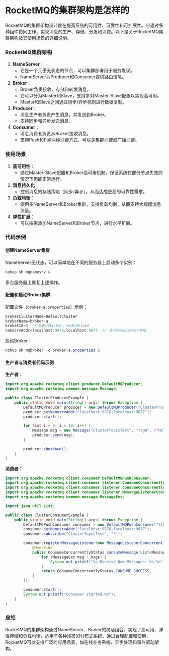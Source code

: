 # RocketMQ的集群架构是怎样的

RocketMQ的集群架构设计旨在提高系统的可用性、可靠性和可扩展性。它通过多种组件协同工作，实现消息的生产、存储、分发和消费。以下是关于RocketMQ集群架构及其使用场景的详细说明。

### RocketMQ集群架构

1. **NameServer**：
    - 它是一个几乎无状态的节点，可以集群部署用于服务发现。
    - NameServer为Producer和Consumer提供路由信息。
2. **Broker**：
    - Broker负责接收、存储和转发消息。
    - 它可以分为Master和Slave，支持多对Master-Slave配置以实现高可用。
    - Master和Slave之间通过同步/异步机制进行数据复制。
3. **Producer**：
    - 消息生产者负责产生消息，并发送到Broker。
    - 支持同步和异步发送消息。
4. **Consumer**：
    - 消息消费者负责从Broker接收消息。
    - 支持Push和Pull两种消费方式，可以是集群消费或广播消费。

### 使用场景

1. **高可用性**：
    - 通过Master-Slave配置和Broker高可用机制，保证系统在部分节点失效的情况下仍能正常运行。
2. **消息持久化**：
    - 控制消息的存储策略（同步/异步），从而达成更高的可靠性需求。
3. **负载均衡**：
    - 使用多NameServer和Broker集群，支持负载均衡，从而支持大规模消息流量。
4. **弹性扩展**：
    - 可以按需添加NameServer和Broker节点，进行水平扩展。

### 代码示例

#### 创建NameServer集群

NameServer无状态，可以简单地在不同的服务器上启动多个实例：

```java
nohup sh mqnamesrv &
```

多台服务器上重复上述操作。

#### 配置和启动Broker集群

配置文件（`broker-a.properties`）示例：

```java
brokerClusterName=DefaultCluster  
brokerName=broker-a  
brokerId=0  // 0表示Master，>0表示Slave  
namesrvAddr=localhost:9876;localhost:9877  // 多个NameServer地址
```

启动Broker：

```java
nohup sh mqbroker -c broker-a.properties &
```

#### 生产者与消费者代码示例

**生产者：**

```java
import org.apache.rocketmq.client.producer.DefaultMQProducer;  
import org.apache.rocketmq.common.message.Message;  

public class ClusterProducerExample {  
    public static void main(String[] args) throws Exception {  
        DefaultMQProducer producer = new DefaultMQProducer("ClusterProducerGroup");  
        producer.setNamesrvAddr("localhost:9876;localhost:9877");  
        producer.start();  

        for (int i = 0; i < 10; i++) {  
            Message msg = new Message("ClusterTopicTest", "TagA", ("Hello RocketMQ " + i).getBytes());  
            producer.send(msg);  
        }  

        producer.shutdown();  
    }  
}
```

**消费者：**

```java
import org.apache.rocketmq.client.consumer.DefaultMQPushConsumer;  
import org.apache.rocketmq.client.consumer.listener.ConsumeConcurrentlyContext;  
import org.apache.rocketmq.client.consumer.listener.ConsumeConcurrentlyStatus;  
import org.apache.rocketmq.client.consumer.listener.MessageListenerConcurrently;  
import org.apache.rocketmq.common.message.MessageExt;  

import java.util.List;  

public class ClusterConsumerExample {  
    public static void main(String[] args) throws Exception {  
        DefaultMQPushConsumer consumer = new DefaultMQPushConsumer("ClusterConsumerGroup");  
        consumer.setNamesrvAddr("localhost:9876;localhost:9877");  
        consumer.subscribe("ClusterTopicTest", "*");  

        consumer.registerMessageListener(new MessageListenerConcurrently() {  
            @Override  
            public ConsumeConcurrentlyStatus consumeMessage(List<MessageExt> msgs, ConsumeConcurrentlyContext context) {  
                for (MessageExt msg : msgs) {  
                    System.out.printf("%s Receive New Messages: %s %n", Thread.currentThread().getName(), new String(msg.getBody()));  
                }  
                return ConsumeConcurrentlyStatus.CONSUME_SUCCESS;  
            }  
        });  

        consumer.start();  
        System.out.printf("Consumer started.%n");  
    }  
}
```

### 总结

RocketMQ的集群架构通过NameServer、Broker的灵活组合，实现了高可用、弹性伸缩和负载均衡，适用于各种规模的分布式系统。通过合理配置和使用，RocketMQ可以支持广泛的应用场景，如在线业务系统、异步处理和事件驱动架构。
